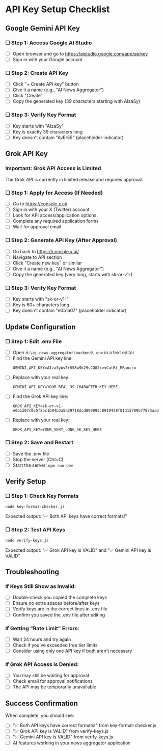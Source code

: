 # API Key Setup Checklist

## Google Gemini API Key

### ☐ Step 1: Access Google AI Studio
- [ ] Open browser and go to https://aistudio.google.com/app/apikey
- [ ] Sign in with your Google account

### ☐ Step 2: Create API Key
- [ ] Click "+ Create API key" button
- [ ] Give it a name (e.g., "AI News Aggregator")
- [ ] Click "Create"
- [ ] Copy the generated key (39 characters starting with AIzaSy)

### ☐ Step 3: Verify Key Format
- [ ] Key starts with "AIzaSy"
- [ ] Key is exactly 39 characters long
- [ ] Key doesn't contain "AvEr55" (placeholder indicator)

## Grok API Key

### Important: Grok API Access is Limited
The Grok API is currently in limited release and requires approval.

### ☐ Step 1: Apply for Access (If Needed)
- [ ] Go to https://console.x.ai/
- [ ] Sign in with your X (Twitter) account
- [ ] Look for API access/application options
- [ ] Complete any required application forms
- [ ] Wait for approval email

### ☐ Step 2: Generate API Key (After Approval)
- [ ] Go back to https://console.x.ai/
- [ ] Navigate to API section
- [ ] Click "Create new key" or similar
- [ ] Give it a name (e.g., "AI News Aggregator")
- [ ] Copy the generated key (very long, starts with sk-or-v1-)

### ☐ Step 3: Verify Key Format
- [ ] Key starts with "sk-or-v1-"
- [ ] Key is 60+ characters long
- [ ] Key doesn't contain "e0b1a07" (placeholder indicator)

## Update Configuration

### ☐ Step 1: Edit .env File
- [ ] Open `d:\ai-news-aggregator\backend\.env` in a text editor
- [ ] Find the Gemini API key line:
  ```env
  GEMINI_API_KEY=AIzaSyAvEr558w9k29sCQ82rvvCutRt_MRancro
  ```
- [ ] Replace with your real key:
  ```env
  GEMINI_API_KEY=YOUR_REAL_39_CHARACTER_KEY_HERE
  ```
- [ ] Find the Grok API key line:
  ```env
  GROK_API_KEY=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
  ```
- [ ] Replace with your real key:
  ```env
  GROK_API_KEY=YOUR_VERY_LONG_SK_KEY_HERE
  ```

### ☐ Step 2: Save and Restart
- [ ] Save the .env file
- [ ] Stop the server (Ctrl+C)
- [ ] Start the server: `npm run dev`

## Verify Setup

### ☐ Step 1: Check Key Formats
```bash
node key-format-checker.js
```
Expected output: "✅ Both API keys have correct formats!"

### ☐ Step 2: Test API Keys
```bash
node verify-keys.js
```
Expected output: "✅ Grok API key is VALID" and "✅ Gemini API key is VALID"

## Troubleshooting

### If Keys Still Show as Invalid:
- [ ] Double-check you copied the complete keys
- [ ] Ensure no extra spaces before/after keys
- [ ] Verify keys are in the correct lines in .env file
- [ ] Confirm you saved the .env file after editing

### If Getting "Rate Limit" Errors:
- [ ] Wait 24 hours and try again
- [ ] Check if you've exceeded free tier limits
- [ ] Consider using only one API key if both aren't necessary

### If Grok API Access is Denied:
- [ ] You may still be waiting for approval
- [ ] Check email for approval notifications
- [ ] The API may be temporarily unavailable

## Success Confirmation
When complete, you should see:
- [ ] "✅ Both API keys have correct formats!" from key-format-checker.js
- [ ] "✅ Grok API key is VALID" from verify-keys.js
- [ ] "✅ Gemini API key is VALID" from verify-keys.js
- [ ] AI features working in your news aggregator application